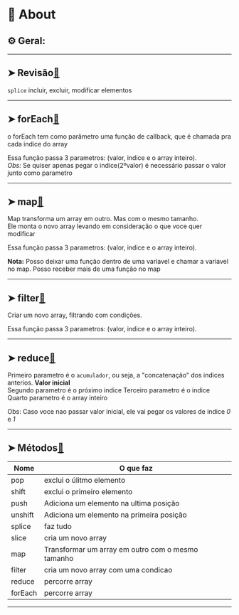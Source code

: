 # 📌 About
## ⚙️ Geral:

 
___
## ➤ Revisão[🔗](https://github.com/RoniDeringer/curso_web_moderno/blob/master/array_8/revisao.js)

`splice` incluir, excluir, modificar elementos
___

## ➤ forEach[🔗](https://github.com/RoniDeringer/curso_web_moderno/blob/master/array_8/foreach.js)

o forEach tem como parâmetro uma função de callback, que é chamada pra cada indice do array

Essa função passa 3 parametros: (valor, indice e o array inteiro).<br>
*Obs:* Se quiser apenas pegar o indice(2ºvalor) é necessário passar o valor junto como parametro
___

## ➤ map[🔗](https://github.com/RoniDeringer/curso_web_moderno/blob/master/array_8/map.js)

Map transforma um array em outro. Mas com o mesmo tamanho.<br>
Ele monta o novo array levando em consideração o que voce quer modificar

Essa função passa 3 parametros: (valor, indice e o array inteiro).<br>

**Nota:** Posso deixar uma função dentro de uma variavel e chamar a variavel no map. Posso receber mais de uma função no map
___

## ➤ filter[🔗](https://github.com/RoniDeringer/curso_web_moderno/blob/master/array_8/filter.js)

Criar um novo array, filtrando com condições.

Essa função passa 3 parametros: (valor, indice e o array inteiro).<br>
___

## ➤ reduce[🔗](https://github.com/RoniDeringer/curso_web_moderno/blob/master/array_8/reduce.js)

Primeiro parametro é o `acumulador`, ou seja, a "concatenação" dos indices anterios. **Valor inicial**<br> 
Segundo parametro é o próximo indice
Terceiro parametro é o indice
Quarto parametro é o array inteiro

Obs: Caso voce nao passar valor inicial, ele vai pegar os valores de indice _0_ e _1_

___
## ➤ Métodos[🔗](https://github.com/RoniDeringer/curso_web_moderno/blob/master/array_8/metodos.js)

Nome | O que faz
---|----
pop | exclui o úlitmo elemento
shift | exclui o primeiro elemento
push | Adiciona um elemento na ultima posição
unshift | Adiciona um elemento na primeira posição
splice | faz tudo
slice | cria um novo array
map | Transformar um array em outro com o mesmo tamanho
filter | cria um novo array com uma condicao
reduce | percorre array
forEach | percorre array
___



